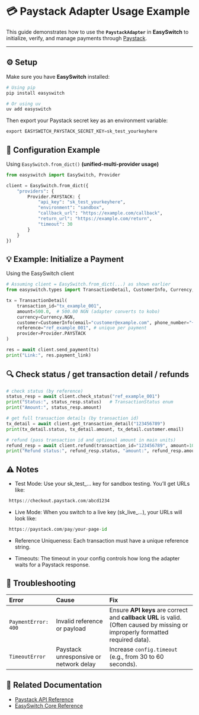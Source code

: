# 💳 Paystack Adapter Usage Example

This guide demonstrates how to use the **`PaystackAdapter`** in **EasySwitch** to initialize, verify, and manage payments through [Paystack](https://paystack.com).

---

## ⚙️ Setup

Make sure you have **EasySwitch** installed:

```python
# Using pip
pip install easyswitch

# Or using uv
uv add easyswitch
```

Then export your Paystack secret key as an environment variable:
```python
export EASYSWITCH_PAYSTACK_SECRET_KEY=sk_test_yourkeyhere
```

## 🧠 Configuration Example

Using `EasySwitch.from_dict()` **(unified-multi-provider usage)**
```python
from easyswitch import EasySwitch, Provider

client = EasySwitch.from_dict({
    "providers": {
        Provider.PAYSTACK: {
            "api_key": "sk_test_yourkeyhere",
            "environment": "sandbox",
            "callback_url": "https://example.com/callback",
            "return_url": "https://example.com/return",
            "timeout": 30
        }
    }
})
```

## 💡 Example: Initialize a Payment
Using the EasySwitch client
```python
# Assuming client = EasySwitch.from_dict(...) as shown earlier
from easyswitch.types import TransactionDetail, CustomerInfo, Currency, Provider

tx = TransactionDetail(
    transaction_id="tx_example_001",
    amount=500.0,  # 500.00 NGN (adapter converts to kobo)
    currency=Currency.NGN,
    customer=CustomerInfo(email="customer@example.com", phone_number="+2348012345678"),
    reference="ref_example_001", # unique per payment
    provider=Provider.PAYSTACK
)

res = await client.send_payment(tx)   
print("Link:", res.payment_link)
```

## 🔍 Check status / get transaction detail / refunds

```python
# check status (by reference)
status_resp = await client.check_status("ref_example_001")
print("Status:", status_resp.status)   # TransactionStatus enum
print("Amount:", status_resp.amount)

# get full transaction details (by transaction id)
tx_detail = await client.get_transaction_detail("123456789")  
print(tx_detail.status, tx_detail.amount, tx_detail.customer.email)

# refund (pass transaction id and optional amount in main units)
refund_resp = await client.refund(transaction_id="123456789", amount=100.0)
print("Refund status:", refund_resp.status, "amount:", refund_resp.amount)
```

## ⚠️ Notes
- Test Mode:
 Use your sk_test_... key for sandbox testing. You’ll get URLs like:
```python
 https://checkout.paystack.com/abcd1234
```

- Live Mode:
 When you switch to a live key (sk_live_...), your URLs will look like:
```python
 https://paystack.com/pay/your-page-id
```

- Reference Uniqueness:
Each transaction must have a unique reference string.

- Timeouts:
The timeout in your config controls how long the adapter waits for a Paystack response.


## 🧰 Troubleshooting
| Error | Cause | Fix |
| :--- | :--- | :--- |
| `PaymentError: 400` | Invalid reference or payload | Ensure **API keys** are correct and **callback URL** is valid. (Often caused by missing or improperly formatted required data). |
| `TimeoutError` | Paystack unresponsive or network delay | Increase `config.timeout` (e.g., from 30 to 60 seconds). |


## 🔗 Related Documentation
- [Paystack API Reference](https://paystack.com/docs/api/)
- [EasySwitch Core Reference](https://alldotpy.github.io/EasySwitch/)
